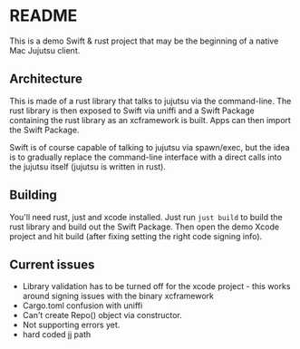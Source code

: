 # README

This is a demo Swift & rust project that may be the beginning of a native Mac Jujutsu client.

## Architecture

This is made of a rust library that talks to jujutsu via the command-line.
The rust library is then exposed to Swift via uniffi and a Swift Package containing the rust library as an xcframework is built.
Apps can then import the Swift Package.

Swift is of course capable of talking to jujutsu via spawn/exec, but the idea is to gradually replace the command-line interface with a direct calls into the jujutsu itself (jujutsu is written in rust).

## Building

You'll need rust, just and xcode installed. Just run `just build` to build the rust library and build out the Swift Package. Then open the demo Xcode project and hit build (after fixing setting the right code signing info).

## Current issues

- Library validation has to be turned off for the xcode project - this works around signing issues with the binary xcframework
- Cargo.toml confusion with uniffi
- Can't create Repo() object via constructor.
- Not supporting errors yet.
- hard coded jj path
